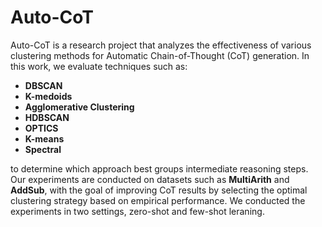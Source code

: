 # Auto-CoT

Auto-CoT is a research project that analyzes the effectiveness of various clustering methods for Automatic Chain-of-Thought (CoT) generation. In this work, we evaluate techniques such as:

- **DBSCAN**
- **K-medoids**
- **Agglomerative Clustering**
- **HDBSCAN**
- **OPTICS**
- **K-means**
- **Spectral**
  
to determine which approach best groups intermediate reasoning steps. Our experiments are conducted on datasets such as **MultiArith** and **AddSub**, with the goal of improving CoT results by selecting the optimal clustering strategy based on empirical performance. We conducted the experiments in two settings, zero-shot and few-shot leraning.

